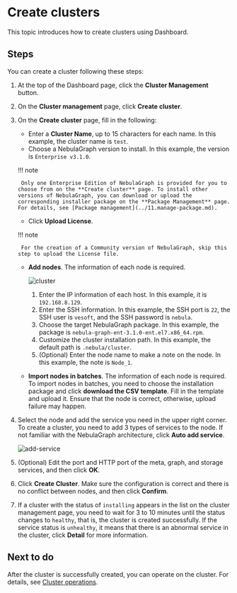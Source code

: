 # Create clusters

This topic introduces how to create clusters using Dashboard.

## Steps

You can create a cluster following these steps:

1. At the top of the Dashboard page, click the **Cluster Management** button.
2. On the **Cluster management** page, click **Create cluster**.
3. On the **Create cluster** page, fill in the following:

   - Enter a **Cluster Name**, up to 15 characters for each name. In this example, the cluster name is `test`.
   - Choose a NebulaGraph version to install. In this example, the version is `Enterprise v3.1.0`.

    !!! note

        Only one Enterprise Edition of NebulaGraph is provided for you to choose from on the **Create cluster** page. To install other versions of NebulaGraph, you can download or upload the corresponding installer package on the **Package Management** page. For details, see [Package management](../11.manage-package.md).

   - Click **Upload License**.

    !!! note

        For the creation of a Community version of NebulaGraph, skip this step to upload the License file.   

   - **Add nodes**. The information of each node is required.

     ![cluster](https://docs-cdn.nebula-graph.com.cn/figures/create-cluster-2022-04-08_en.png)

     1. Enter the IP information of each host. In this example, it is `192.168.8.129`.
     2. Enter the SSH information. In this example, the SSH port is `22`, the SSH user is `vesoft`, and the SSH password is `nebula`.
     3. Choose the target NebulaGraph package. In this example, the package is `nebula-graph-ent-3.1.0-ent.el7.x86_64.rpm`.
     4. Customize the cluster installation path. In this example, the default path is `.nebula/cluster`.
     5. (Optional) Enter the node name to make a note on the node. In this example, the note is `Node_1`.

   - **Import nodes in batches**. The information of each node is required. To import nodes in batches, you need to choose the installation package and click **download the CSV template**. Fill in the template and upload it. Ensure that the node is correct, otherwise, upload failure may happen.

4. Select the node and add the service you need in the upper right corner. To create a cluster, you need to add 3 types of services to the node. If not familiar with the NebulaGraph architecture, click **Auto add service**.

   ![add-service](https://docs-cdn.nebula-graph.com.cn/figures/add-service-2022-04-08_en.png)

5. (Optional) Edit the port and HTTP port of the meta, graph, and storage services, and then click **OK**.

6. Click **Create Cluster**. Make sure the configuration is correct and there is no conflict between nodes, and then click **Confirm**.


7. If a cluster with the status of `installing` appears in the list on the cluster management page, you need to wait for 3 to 10 minutes until the status changes to `healthy`, that is, the cluster is created successfully. If the service status is `unhealthy`, it means that there is an abnormal service in the cluster, click **Detail** for more information.

## Next to do

After the cluster is successfully created, you can operate on the cluster. For details, see [Cluster operations](../4.cluster-operator/4.manage.md).
